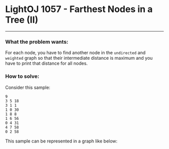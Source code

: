 # LightOJ 1057 - Farthest Nodes in a Tree (II)
---
### What the problem wants:<br> 
For each node, you have to find another node in the `undirected` and `weighted` graph so that their intermediate distance is maximum and you have to print that distance for all nodes. <br>

### How to solve: <br>
Consider this sample:
```
9
3 5 18
3 1 1
1 0 30
1 8 8
1 6 56
0 4 31
4 7 58
0 2 58

```
This sample can be represented in a graph like below:

